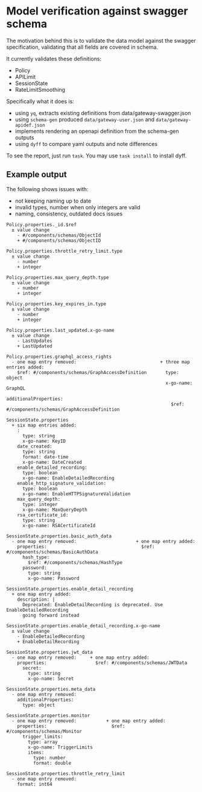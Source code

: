 # Model verification against swagger schema

The motivation behind this is to validate the data model against the
swagger specification, validating that all fields are covered in schema.

It currently validates these definitions:

- Policy
- APILimit
- SessionState
- RateLimitSmoothing

Specifically what it does is:

- using `yq`, extracts existing definitions from data/gateway-swagger.json
- using `schema-gen` produced `data/gateway-user.json` and `data/gateway-apidef.json`
- implements rendering an openapi definition from the schema-gen outputs
- using `dyff` to compare yaml outputs and note differences

To see the report, just run `task`. You may use `task install` to install dyff.

## Example output

The following shows issues with:

- not keeping naming up to date
- invalid types, number when only integers are valid
- naming, consistency, outdated docs issues

```
Policy.properties._id.$ref
  ± value change
    - #/components/schemas/ObjectId
    + #/components/schemas/ObjectID

Policy.properties.throttle_retry_limit.type
  ± value change
    - number
    + integer

Policy.properties.max_query_depth.type
  ± value change
    - number
    + integer

Policy.properties.key_expires_in.type
  ± value change
    - number
    + integer

Policy.properties.last_updated.x-go-name
  ± value change
    - LastUpdates
    + LastUpdated

Policy.properties.graphql_access_rights
  - one map entry removed:                               + three map entries added:
    $ref: #/components/schemas/GraphAccessDefinition       type: object
                                                           x-go-name: GraphQL
                                                           additionalProperties:
                                                             $ref: #/components/schemas/GraphAccessDefinition

SessionState.properties
  + six map entries added:
    :
      type: string
      x-go-name: KeyID
    date_created:
      type: string
      format: date-time
      x-go-name: DateCreated
    enable_detailed_recording:
      type: boolean
      x-go-name: EnableDetailedRecording
    enable_http_signature_validation:
      type: boolean
      x-go-name: EnableHTTPSignatureValidation
    max_query_depth:
      type: integer
      x-go-name: MaxQueryDepth
    rsa_certificate_id:
      type: string
      x-go-name: RSACertificateId

SessionState.properties.basic_auth_data
  - one map entry removed:                      + one map entry added:
    properties:                                   $ref: #/components/schemas/BasicAuthData
      hash_type:
        $ref: #/components/schemas/HashType
      password:
        type: string
        x-go-name: Password

SessionState.properties.enable_detail_recording
  + one map entry added:
    description: |
      Deprecated: EnableDetailRecording is deprecated. Use EnableDetailedRecording
      going forward instead

SessionState.properties.enable_detail_recording.x-go-name
  ± value change
    - EnableDetailedRecording
    + EnableDetailRecording

SessionState.properties.jwt_data
  - one map entry removed:     + one map entry added:
    properties:                  $ref: #/components/schemas/JWTData
      secret:
        type: string
        x-go-name: Secret

SessionState.properties.meta_data
  - one map entry removed:
    additionalProperties:
      type: object

SessionState.properties.monitor
  - one map entry removed:           + one map entry added:
    properties:                        $ref: #/components/schemas/Monitor
      trigger_limits:
        type: array
        x-go-name: TriggerLimits
        items:
          type: number
          format: double

SessionState.properties.throttle_retry_limit
  - one map entry removed:
    format: int64
```
